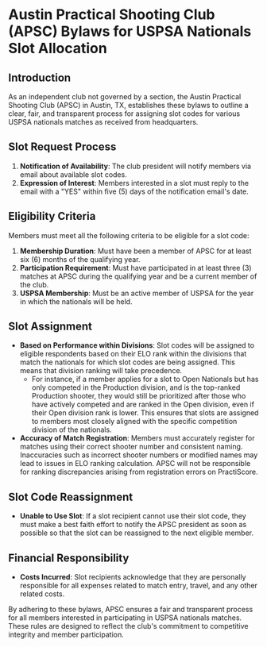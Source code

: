 # Austin Practical Shooting Club (APSC) Bylaws for USPSA Nationals Slot Allocation

## Introduction
As an independent club not governed by a section, the Austin Practical Shooting Club (APSC) in Austin, TX, establishes these bylaws to outline a clear, fair, and transparent process for assigning slot codes for various USPSA nationals matches as received from headquarters.

## Slot Request Process
1. **Notification of Availability**: The club president will notify members via email about available slot codes.
2. **Expression of Interest**: Members interested in a slot must reply to the email with a "YES" within five (5) days of the notification email's date.

## Eligibility Criteria
Members must meet all the following criteria to be eligible for a slot code:

1. **Membership Duration**: Must have been a member of APSC for at least six (6) months of the qualifying year.
2. **Participation Requirement**: Must have participated in at least three (3) matches at APSC during the qualifying year and be a current member of the club.
3. **USPSA Membership**: Must be an active member of USPSA for the year in which the nationals will be held.

## Slot Assignment
- **Based on Performance within Divisions**: Slot codes will be assigned to eligible respondents based on their ELO rank within the divisions that match the nationals for which slot codes are being assigned. This means that division ranking will take precedence.
    - For instance, if a member applies for a slot to Open Nationals but has only competed in the Production division, and is the top-ranked Production shooter, they would still be prioritized after those who have actively competed and are ranked in the Open division, even if their Open division rank is lower. This ensures that slots are assigned to members most closely aligned with the specific competition division of the nationals.
- **Accuracy of Match Registration**: Members must accurately register for matches using their correct shooter number and consistent naming. Inaccuracies such as incorrect shooter numbers or modified names may lead to issues in ELO ranking calculation. APSC will not be responsible for ranking discrepancies arising from registration errors on PractiScore.

## Slot Code Reassignment
- **Unable to Use Slot**: If a slot recipient cannot use their slot code, they must make a best faith effort to notify the APSC president as soon as possible so that the slot can be reassigned to the next eligible member.

## Financial Responsibility
- **Costs Incurred**: Slot recipients acknowledge that they are personally responsible for all expenses related to match entry, travel, and any other related costs.

By adhering to these bylaws, APSC ensures a fair and transparent process for all members interested in participating in USPSA nationals matches. These rules are designed to reflect the club's commitment to competitive integrity and member participation.